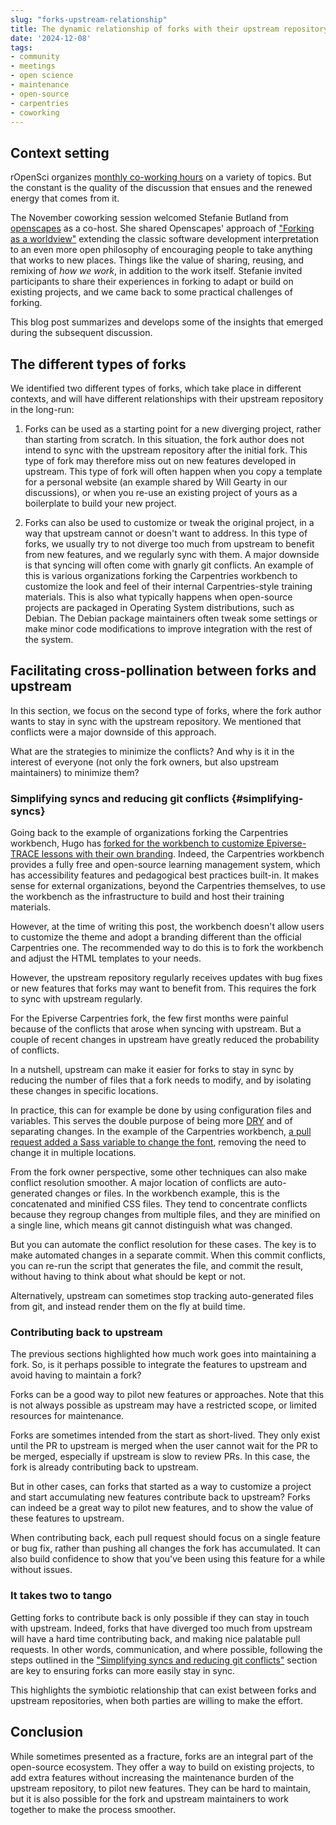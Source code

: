 ```yaml
---
slug: "forks-upstream-relationship"
title: The dynamic relationship of forks with their upstream repository
date: '2024-12-08'
tags:
- community
- meetings
- open science
- maintenance
- open-source
- carpentries
- coworking
---
```


## Context setting

rOpenSci organizes [monthly co-working hours](/coworking/) on a variety of topics.
But the constant is the quality of the discussion that ensues and the renewed energy that comes from it.

The November coworking session welcomed Stefanie Butland from [openscapes](https://www.openscapes.org/) as a co-host.
She shared Openscapes' approach of ["Forking as a worldview"](https://docs.google.com/presentation/d/1aL0TVFM7xxzTCJoE3tEArDE32wh59wkmBCy6Vcmwvy4/) extending the classic software development interpretation to an even more open philosophy of encouraging people to take anything that works to new places.
Things like the value of sharing, reusing, and remixing of *how we work*, in addition to the work itself.
Stefanie invited participants to share their experiences in forking to adapt or build on existing projects, and we came back to some practical challenges of forking.

This blog post summarizes and develops some of the insights that emerged during the subsequent discussion.

## The different types of forks

We identified two different types of forks, which take place in different contexts,
and will have different relationships with their upstream repository in the long-run:

1. Forks can be used as a starting point for a new diverging project, rather than starting from scratch.
In this situation, the fork author does not intend to sync with the upstream repository after the initial fork.
This type of fork may therefore miss out on new features developed in upstream.
This type of fork will often happen when you copy a template for a personal website (an example shared by Will Gearty in our discussions), 
or when you re-use an existing project of yours as a boilerplate to build your new project.

2. Forks can also be used to customize or tweak the original project, 
in a way that upstream cannot or doesn't want to address.
In this type of forks, we usually try to not diverge too much from upstream to benefit from new features,
and we regularly sync with them.
A major downside is that syncing will often come with gnarly git conflicts.
An example of this is various organizations forking the Carpentries workbench to customize the look and feel of their internal Carpentries-style training materials.
This is also what typically happens when open-source projects are packaged in Operating System distributions, such as Debian.
The Debian package maintainers often tweak some settings or make minor code modifications to improve integration with the rest of the system.

## Facilitating cross-pollination between forks and upstream

In this section, we focus on the second type of forks, 
where the fork author wants to stay in sync with the upstream repository.
We mentioned that conflicts were a major downside of this approach.

What are the strategies to minimize the conflicts? 
And why is it in the interest of everyone (not only the fork owners, but also upstream maintainers) to minimize them?

### Simplifying syncs and reducing git conflicts {#simplifying-syncs}

Going back to the example of organizations forking the Carpentries workbench,
Hugo has [forked for the workbench to customize Epiverse-TRACE lessons with their own branding](https://github.com/epiverse-trace/varnish/pull/7).
Indeed, the Carpentries workbench provides a fully free and open-source learning management system,
which has accessibility features and pedagogical best practices built-in.
It makes sense for external organizations, beyond the Carpentries themselves, to use the workbench as the infrastructure to build and host their training materials.

However, at the time of writing this post, the workbench doesn't allow users to customize the theme and adopt a branding different than the official Carpentries one.
The recommended way to do this is to fork the workbench and adjust the HTML templates to your needs.

However, the upstream repository regularly receives updates with bug fixes or new features that forks may want to benefit from.
This requires the fork to sync with upstream regularly.

For the Epiverse Carpentries fork, the few first months were painful because of the conflicts that arose when syncing with upstream.
But a couple of recent changes in upstream have greatly reduced the probability of conflicts.

In a nutshell, upstream can make it easier for forks to stay in sync by reducing the number of files that a fork needs to modify,
and by isolating these changes in specific locations.

In practice, this can for example be done by using configuration files and variables.
This serves the double purpose of being more [DRY](https://en.wikipedia.org/wiki/Don%27t_repeat_yourself) and of separating changes.
In the example of the Carpentries workbench, [a pull request added a Sass variable to change the font](https://github.com/carpentries/varnish/pull/151), 
removing the need to change it in multiple locations.

From the fork owner perspective, some other techniques can also make conflict resolution smoother.
A major location of conflicts are auto-generated changes or files.
In the workbench example, this is the concatenated and minified CSS files.
They tend to concentrate conflicts because they regroup changes from multiple files, 
and they are minified on a single line, which means git cannot distinguish what was changed.

But you can automate the conflict resolution for these cases.
The key is to make automated changes in a separate commit.
When this commit conflicts, you can re-run the script that generates the file,
and commit the result, without having to think about what should be kept or not.

Alternatively, upstream can sometimes stop tracking auto-generated files from git,
and instead render them on the fly at build time.

### Contributing back to upstream

The previous sections highlighted how much work goes into maintaining a fork.
So, is it perhaps possible to integrate the features to upstream and avoid having to maintain a fork?

Forks can be a good way to pilot new features or approaches.
Note that this is not always possible as upstream may have a restricted scope, or limited resources for maintenance.

Forks are sometimes intended from the start as short-lived.
They only exist until the PR to upstream is merged when the user cannot wait for the PR to be merged, especially if upstream is slow to review PRs.
In this case, the fork is already contributing back to upstream.

But in other cases, can forks that started as a way to customize a project and start accumulating new features contribute back to upstream?
Forks can indeed be a great way to pilot new features, and to show the value of these features to upstream.

When contributing back, each pull request should focus on a single feature or bug fix, rather than pushing all changes the fork has accumulated.
It can also build confidence to show that you've been using this feature for a while without issues.

### It takes two to tango

Getting forks to contribute back is only possible if they can stay in touch with upstream.
Indeed, forks that have diverged too much from upstream will have a hard time contributing back, and making nice palatable pull requests.
In other words, communication, and where possible, following the steps outlined in the ["Simplifying syncs and reducing git conflicts"](#simplifying-syncs) section are key to ensuring forks can more easily stay in sync.

This highlights the symbiotic relationship that can exist between forks and upstream repositories, when both parties are willing to make the effort.

## Conclusion

While sometimes presented as a fracture, forks are an integral part of the open-source ecosystem.
They offer a way to build on existing projects, to add extra features without increasing the maintenance burden of the upstream repository, to pilot new features.
They can be hard to maintain, but it is also possible for the fork and upstream maintainers to work together to make the process smoother.
